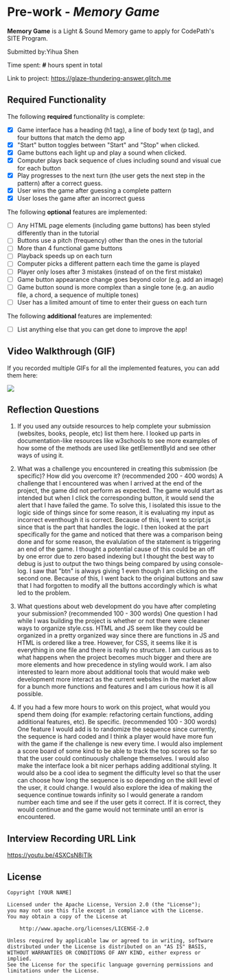 # Pre-work - *Memory Game*

**Memory Game** is a Light & Sound Memory game to apply for CodePath's SITE Program. 

Submitted by:Yihua Shen

Time spent: **#** hours spent in total

Link to project: https://glaze-thundering-answer.glitch.me

## Required Functionality

The following **required** functionality is complete:

* [x] Game interface has a heading (h1 tag), a line of body text (p tag), and four buttons that match the demo app
* [x] "Start" button toggles between "Start" and "Stop" when clicked. 
* [x] Game buttons each light up and play a sound when clicked. 
* [x] Computer plays back sequence of clues including sound and visual cue for each button
* [x] Play progresses to the next turn (the user gets the next step in the pattern) after a correct guess. 
* [x] User wins the game after guessing a complete pattern
* [x] User loses the game after an incorrect guess

The following **optional** features are implemented:

* [ ] Any HTML page elements (including game buttons) has been styled differently than in the tutorial
* [ ] Buttons use a pitch (frequency) other than the ones in the tutorial
* [ ] More than 4 functional game buttons
* [ ] Playback speeds up on each turn
* [ ] Computer picks a different pattern each time the game is played
* [ ] Player only loses after 3 mistakes (instead of on the first mistake)
* [ ] Game button appearance change goes beyond color (e.g. add an image)
* [ ] Game button sound is more complex than a single tone (e.g. an audio file, a chord, a sequence of multiple tones)
* [ ] User has a limited amount of time to enter their guess on each turn

The following **additional** features are implemented:

- [ ] List anything else that you can get done to improve the app!

## Video Walkthrough (GIF)

If you recorded multiple GIFs for all the implemented features, you can add them here:

![](https://i.imgur.com/OZR0btI.gif)


## Reflection Questions
1. If you used any outside resources to help complete your submission (websites, books, people, etc) list them here. 
I looked up parts in documentation-like resources like w3schools to see more examples of how some of the methods are used like getElementById and see other ways of using it. 

2. What was a challenge you encountered in creating this submission (be specific)? How did you overcome it? (recommended 200 - 400 words) 
A challenge that I encountered was when I arrived at the end of the project, the game did not perform as expected. The game would start as intended but when I click the corresponding button, it would send the alert that I have failed the game. To solve this, I isolated this issue to the logic side of things since for some reason, it is evaluating my input as incorrect eventhough it is correct. Because of this, I went to script.js since that is the part that handles the logic. I then looked at the part specifically for the game and noticed that there was a comparison being done and for some reason, the evalulation of the statement is triggering an end of the game. I thought a potential cause of this could be an off by one error due to zero based indexing but I thought the best way to debug is just to output the two things being compared by using console-log. I saw that "btn" is always giving 1 even though I am clicking on the second one. Because of this, I went back to the original buttons and saw that I had forgotten to modify all the buttons accordingly which is what led to the problem.

3. What questions about web development do you have after completing your submission? (recommended 100 - 300 words) 
One question I had while I was building the project is whether or not there were cleaner ways to organize style.css. HTML and JS seem like they could be organized in a pretty organized way since there are functions in JS and HTML is ordered like a tree. However, for CSS, it seems like it is everything in one file and there is really no structure. I am curious as to what happens when the project becomes much bigger and there are more elements and how precedence in styling would work. I am also interested to learn more about additional tools that would make web development more interact as the current websites in the market allow for a bunch more functions and features and I am curious how it is all possible. 

4. If you had a few more hours to work on this project, what would you spend them doing (for example: refactoring certain functions, adding additional features, etc). Be specific. (recommended 100 - 300 words) 
One feature I would add is to randomize the sequence since currently, the sequence is hard coded and I think a player would have more fun with the game if the challenge is new every time. I would also implement a score board of some kind to be able to track the top scores so far so that the user could continuously challenge themselves. I would also make the interface look a bit nicer perhaps adding additional styling. It would also be a cool idea to segment the difficulty level so that the user can choose how long the sequence is so depending on the skill level of the user, it could change. I would also explore the idea of making the sequence continue towards infinity so I would generate a random number each time and see if the user gets it correct. If it is correct, they would continue and the game would not terminate until an error is encountered.



## Interview Recording URL Link

https://youtu.be/4SXCsN8iTIk


## License

    Copyright [YOUR NAME]

    Licensed under the Apache License, Version 2.0 (the "License");
    you may not use this file except in compliance with the License.
    You may obtain a copy of the License at

        http://www.apache.org/licenses/LICENSE-2.0

    Unless required by applicable law or agreed to in writing, software
    distributed under the License is distributed on an "AS IS" BASIS,
    WITHOUT WARRANTIES OR CONDITIONS OF ANY KIND, either express or implied.
    See the License for the specific language governing permissions and
    limitations under the License.
